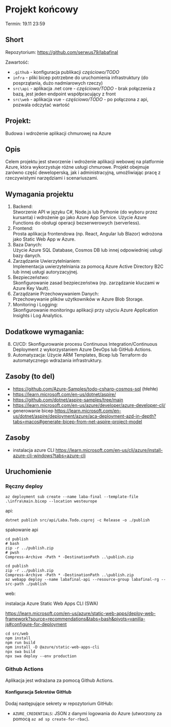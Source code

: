 # Projekt końcowy

Termin: 19.11 23:59

## Short

Repozytorium: https://github.com/serwus79/labafinal

Zawartość:

- `.github` - konfiguracja publikacji _częściowo/TODO_
- `infra` - pliki bicep potrzebne do uruchomienia infrastruktury (do posprzątania, dużo nadmiarowych rzeczy)
- `src\api` - aplikacja .net core - _częściowo/TODO_ - brak połączenia z bazą, jest jeden endpoint współpracujący z front
- `src\web` - aplikacja vue - _częściowo/TODO_ - po połączona z api, pozwala odczytać wartość

## Projekt:

Budowa i wdrożenie aplikacji chmurowej na Azure

## Opis

Celem projektu jest stworzenie i wdrożenie aplikacji webowej na platformie Azure, która wykorzystuje różne usługi chmurowe. Projekt obejmuje zarówno część deweloperską, jak i administracyjną, umożliwiając pracę z rzeczywistymi narzędziami i scenariuszami.

## Wymagania projektu

1. Backend:  
   Stworzenie API w języku C#, Node.js lub Pythonie (do wyboru przez kursanta) i wdrożenie go jako Azure App Service.
   Użycie Azure Functions do obsługi operacji bezserwerowych (serverless).
2. Frontend:  
   Prosta aplikacja frontendowa (np. React, Angular lub Blazor) wdrożona jako Static Web App w Azure.
3. Baza Danych:  
   Użycie Azure SQL Database, Cosmos DB lub innej odpowiedniej usługi bazy danych.
4. Zarządzanie Uwierzytelnianiem:  
   Implementacja uwierzytelniania za pomocą Azure Active Directory B2C lub innej usługi autoryzacyjnej.
5. Bezpieczeństwo:  
   Skonfigurowanie zasad bezpieczeństwa (np. zarządzanie kluczami w Azure Key Vault).
6. Zarządzanie Przechowywaniem Danych:  
   Przechowywanie plików użytkowników w Azure Blob Storage.
7. Monitoring i Logging:  
   Skonfigurowanie monitoringu aplikacji przy użyciu Azure Application Insights i Log Analytics.

## Dodatkowe wymagania:

8. CI/CD:
   Skonfigurowanie procesu Continuous Integration/Continuous Deployment z wykorzystaniem Azure DevOps lub GitHub Actions.
9. Automatyzacja:
   Użycie ARM Templates, Bicep lub Terraform do automatycznego wdrażania infrastruktury.

## Zasoby (to del)

- https://github.com/Azure-Samples/todo-csharp-cosmos-sql (hłehłe)
- https://learn.microsoft.com/en-us/dotnet/aspire/
- https://github.com/dotnet/aspire-samples/tree/main
- https://learn.microsoft.com/en-us/azure/developer/azure-developer-cli/
- generowanie bicep https://learn.microsoft.com/en-us/dotnet/aspire/deployment/azure/aca-deployment-azd-in-depth?tabs=macos#generate-bicep-from-net-aspire-project-model

## Zasoby

- instalacja azure CLI https://learn.microsoft.com/en-us/cli/azure/install-azure-cli-windows?tabs=azure-cli

## Uruchomienie

### Ręczny deploy

```
az deployment sub create --name laba-final --template-file .\infra\main.bicep --location westeurope
```

api:

```
dotnet publish src/api/Laba.Todo.csproj -c Release -o ./publish
```

spakowanie api

```
cd publish
# bash
zip -r ../publish.zip
# pwsh
Compress-Archive -Path * -DestinationPath ..\publish.zip
```

```
cd publish
zip -r ../publish.zip
Compress-Archive -Path * -DestinationPath ..\publish.zip
az webapp deploy --name labafinal-api --resource-group labafinal-rg --src-path ./publish
```

web:

instalacja Azure Static Web Apps CLI (SWA)

https://learn.microsoft.com/en-us/azure/static-web-apps/deploy-web-framework?source=recommendations&tabs=bash&pivots=vanilla-js#configure-for-deployment

```
cd src/web
npm install
npm run build
npm install -D @azure/static-web-apps-cli
npx swa build
npx swa deploy --env production
```

### Github Actions

Aplikacja jest wdrażana za pomocą Github Actions.

#### Konfiguracja Sekretów GitHub

Dodaj następujące sekrety w repozytorium GitHub:

- `AZURE_CREDENTIALS`: JSON z danymi logowania do Azure (utworzony za pomocą `az ad sp create-for-rbac`).
